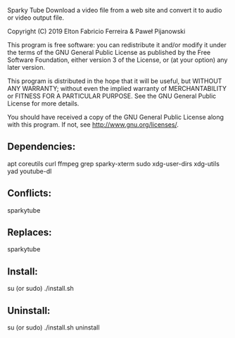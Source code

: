 Sparky Tube
Download a video file from a web site and convert it to audio or video output file.

Copyright (C) 2019 Elton Fabricio Ferreira & Paweł Pijanowski

This program is free software: you can redistribute it and/or modify
it under the terms of the GNU General Public License as published by
the Free Software Foundation, either version 3 of the License, or
(at your option) any later version.

This program is distributed in the hope that it will be useful,
but WITHOUT ANY WARRANTY; without even the implied warranty of
MERCHANTABILITY or FITNESS FOR A PARTICULAR PURPOSE.  See the
GNU General Public License for more details.

You should have received a copy of the GNU General Public License
along with this program.  If not, see <http://www.gnu.org/licenses/>.

Dependencies:
-------------
apt
coreutils
curl
ffmpeg
grep
sparky-xterm
sudo
xdg-user-dirs
xdg-utils
yad
youtube-dl

Conflicts:
-------------
sparkytube

Replaces:
-------------
sparkytube

Install:
-------------
su (or sudo) 
./install.sh

Uninstall:
-------------
su (or sudo)
./install.sh uninstall
